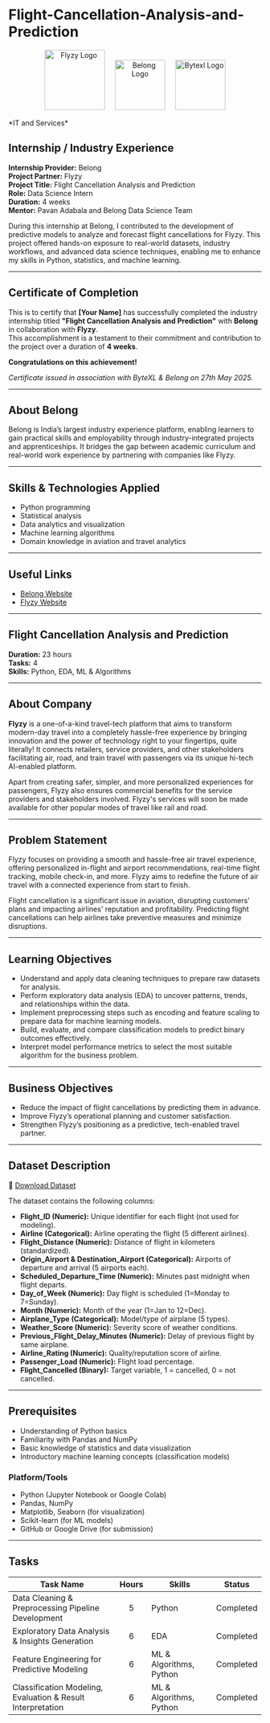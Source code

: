 # Flight-Cancellation-Analysis-and-Prediction

<p align="center">
  <img src="https://res.cloudinary.com/vishal8802/image/upload/v1633689375/test/wrd6d2jzkvjt84k6bvpy.png" alt="Flyzy Logo" width="120"/>
  &nbsp;&nbsp;&nbsp;
  <img src="https://dashboard.belong.education/logo.png" alt="Belong Logo" width="100"/>
  &nbsp;&nbsp;&nbsp;
  <img src="https://bytexl.app//static/media/bytexl.e7dd1e7b8a239386c438.png" alt="Bytexl Logo" width="100"/>
</p>
*IT and Services*



## Internship / Industry Experience

**Internship Provider:** Belong  
**Project Partner:** Flyzy  
**Project Title:** Flight Cancellation Analysis and Prediction  
**Role:** Data Science Intern  
**Duration:** 4 weeks  
**Mentor:** Pavan Adabala and Belong Data Science Team  

During this internship at Belong, I contributed to the development of predictive models to analyze and forecast flight cancellations for Flyzy. This project offered hands-on exposure to real-world datasets, industry workflows, and advanced data science techniques, enabling me to enhance my skills in Python, statistics, and machine learning.

---

## Certificate of Completion

This is to certify that **[Your Name]** has successfully completed the industry internship titled **"Flight Cancellation Analysis and Prediction"** with **Belong** in collaboration with **Flyzy**.  
This accomplishment is a testament to their commitment and contribution to the project over a duration of **4 weeks**.

**Congratulations on this achievement!**

*Certificate issued in association with ByteXL & Belong on 27th May 2025.*

---

## About Belong

Belong is India’s largest industry experience platform, enabling learners to gain practical skills and employability through industry-integrated projects and apprenticeships. It bridges the gap between academic curriculum and real-world work experience by partnering with companies like Flyzy.

---

## Skills & Technologies Applied

- Python programming  
- Statistical analysis  
- Data analytics and visualization  
- Machine learning algorithms  
- Domain knowledge in aviation and travel analytics

---

## Useful Links

- [Belong Website](https://dashboard.belong.education/)  
- [Flyzy Website](https://flyzygo.com/) 


---

## Flight Cancellation Analysis and Prediction

**Duration:** 23 hours  
**Tasks:** 4  
**Skills:** Python, EDA, ML & Algorithms

---

## About Company

**Flyzy** is a one-of-a-kind travel-tech platform that aims to transform modern-day travel into a completely hassle-free experience by bringing innovation and the power of technology right to your fingertips, quite literally! It connects retailers, service providers, and other stakeholders facilitating air, road, and train travel with passengers via its unique hi-tech AI-enabled platform.

Apart from creating safer, simpler, and more personalized experiences for passengers, Flyzy also ensures commercial benefits for the service providers and stakeholders involved. Flyzy's services will soon be made available for other popular modes of travel like rail and road.

---

## Problem Statement

Flyzy focuses on providing a smooth and hassle-free air travel experience, offering personalized in-flight and airport recommendations, real-time flight tracking, mobile check-in, and more. Flyzy aims to redefine the future of air travel with a connected experience from start to finish.

Flight cancellation is a significant issue in aviation, disrupting customers' plans and impacting airlines' reputation and profitability. Predicting flight cancellations can help airlines take preventive measures and minimize disruptions.

---

## Learning Objectives

- Understand and apply data cleaning techniques to prepare raw datasets for analysis.  
- Perform exploratory data analysis (EDA) to uncover patterns, trends, and relationships within the data.  
- Implement preprocessing steps such as encoding and feature scaling to prepare data for machine learning models.  
- Build, evaluate, and compare classification models to predict binary outcomes effectively.  
- Interpret model performance metrics to select the most suitable algorithm for the business problem.

---

## Business Objectives

- Reduce the impact of flight cancellations by predicting them in advance.  
- Improve Flyzy’s operational planning and customer satisfaction.  
- Strengthen Flyzy’s positioning as a predictive, tech-enabled travel partner.

---

## Dataset Description

📁 [Download Dataset](https://docs.google.com/spreadsheets/d/15eBYLoEDagmYb4Rh_pQRfk20VICkyf2Vin2ob-w2GeY/edit?gid=0)

The dataset contains the following columns:

- **Flight_ID (Numeric):** Unique identifier for each flight (not used for modeling).  
- **Airline (Categorical):** Airline operating the flight (5 different airlines).  
- **Flight_Distance (Numeric):** Distance of flight in kilometers (standardized).  
- **Origin_Airport & Destination_Airport (Categorical):** Airports of departure and arrival (5 airports each).  
- **Scheduled_Departure_Time (Numeric):** Minutes past midnight when flight departs.  
- **Day_of_Week (Numeric):** Day flight is scheduled (1=Monday to 7=Sunday).  
- **Month (Numeric):** Month of the year (1=Jan to 12=Dec).  
- **Airplane_Type (Categorical):** Model/type of airplane (5 types).  
- **Weather_Score (Numeric):** Severity score of weather conditions.  
- **Previous_Flight_Delay_Minutes (Numeric):** Delay of previous flight by same airplane.  
- **Airline_Rating (Numeric):** Quality/reputation score of airline.  
- **Passenger_Load (Numeric):** Flight load percentage.  
- **Flight_Cancelled (Binary):** Target variable, 1 = cancelled, 0 = not cancelled.

---

## Prerequisites

- Understanding of Python basics  
- Familiarity with Pandas and NumPy  
- Basic knowledge of statistics and data visualization  
- Introductory machine learning concepts (classification models)

### Platform/Tools

- Python (Jupyter Notebook or Google Colab)  
- Pandas, NumPy  
- Matplotlib, Seaborn (for visualization)  
- Scikit-learn (for ML models)  
- GitHub or Google Drive (for submission)

---

## Tasks

| Task Name                                                | Hours | Skills                 | Status     |
|----------------------------------------------------------|:-----:|------------------------|------------|
| Data Cleaning & Preprocessing Pipeline Development       |   5   | Python                 | Completed  |
| Exploratory Data Analysis & Insights Generation          |   6   | EDA                    | Completed  |
| Feature Engineering for Predictive Modeling              |   6   | ML & Algorithms, Python| Completed  |
| Classification Modeling, Evaluation & Result Interpretation |   6   | ML & Algorithms, Python| Completed  |


